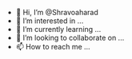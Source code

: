 - 👋 Hi, I’m @Shravoaharad
- 👀 I’m interested in ...
- 🌱 I’m currently learning ...
- 💞️ I’m looking to collaborate on ...
- 📫 How to reach me ...

<!---
Shravoaharad/Shravoaharad is a ✨ special ✨ repository because its `README.md` (this file) appears on your GitHub profile.
You can click the Preview link to take a look at your changes.
--->
